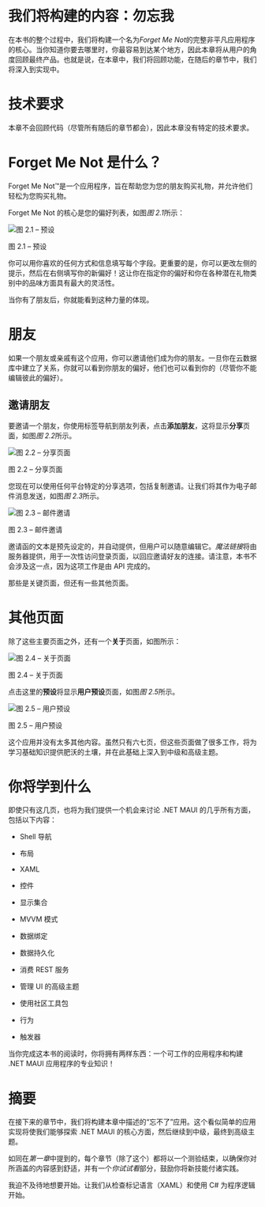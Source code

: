 

# 我们将构建的内容：勿忘我

在本书的整个过程中，我们将构建一个名为*Forget Me Not*的完整非平凡应用程序的核心。当你知道你要去哪里时，你最容易到达某个地方，因此本章将从用户的角度回顾最终产品。也就是说，在本章中，我们将回顾功能，在随后的章节中，我们将深入到实现中。

# 技术要求

本章不会回顾代码（尽管所有随后的章节都会），因此本章没有特定的技术要求。

# Forget Me Not 是什么？

Forget Me Not™是一个应用程序，旨在帮助您为您的朋友购买礼物，并允许他们轻松为您购买礼物。

Forget Me Not 的核心是您的偏好列表，如图*图 2.1*所示：

![图 2.1 – 预设](img/Figure_2.1_B19723.jpg)

图 2.1 – 预设

你可以用你喜欢的任何方式和信息填写每个字段。更重要的是，你可以更改左侧的提示，然后在右侧填写你的新偏好！这让你在指定你的偏好和你在各种潜在礼物类别中的品味方面具有最大的灵活性。

当你有了朋友后，你就能看到这种力量的体现。

# 朋友

如果一个朋友或亲戚有这个应用，你可以邀请他们成为你的朋友。一旦你在云数据库中建立了关系，你就可以看到你朋友的偏好，他们也可以看到你的（尽管你不能编辑彼此的偏好）。

## 邀请朋友

要邀请一个朋友，你使用标签导航到朋友列表，点击**添加朋友**，这将显示**分享**页面，如图*图 2.2*所示。

![图 2.2 – 分享页面](img/Figure_2.2_B19723.jpg)

图 2.2 – 分享页面

您现在可以使用任何平台特定的分享选项，包括复制邀请。让我们将其作为电子邮件消息发送，如图*图 2.3*所示。

![图 2.3 – 邮件邀请](img/Figure_2.3_B19723.jpg)

图 2.3 – 邮件邀请

邀请函的文本是预先设定的，并自动提供，但用户可以随意编辑它。*魔法链接*将由服务器提供，用于一次性访问登录页面，以回应邀请好友的连接。请注意，本书不会涉及这一点，因为这项工作是由 API 完成的。

那些是关键页面，但还有一些其他页面。

# 其他页面

除了这些主要页面之外，还有一个**关于**页面，如图所示：

![图 2.4 – 关于页面](img/Figure_2.4_B19723.jpg)

图 2.4 – 关于页面

点击这里的**预设**将显示**用户预设**页面，如图*图 2.5*所示。

![图 2.5 – 用户预设](img/Figure_2.5_B19723.jpg)

图 2.5 – 用户预设

这个应用并没有太多其他内容。虽然只有六七页，但这些页面做了很多工作，将为学习基础知识提供肥沃的土壤，并在此基础上深入到中级和高级主题。

# 你将学到什么

即使只有这几页，也将为我们提供一个机会来讨论 .NET MAUI 的几乎所有方面，包括以下内容：

+   Shell 导航

+   布局

+   XAML

+   控件

+   显示集合

+   MVVM 模式

+   数据绑定

+   数据持久化

+   消费 REST 服务

+   管理 UI 的高级主题

+   使用社区工具包

+   行为

+   触发器

当你完成这本书的阅读时，你将拥有两样东西：一个可工作的应用程序和构建 .NET MAUI 应用程序的专业知识！

# 摘要

在接下来的章节中，我们将构建本章中描述的“忘不了”应用。这个看似简单的应用实现将使我们能够探索 .NET MAUI 的核心方面，然后继续到中级，最终到高级主题。

如同在*第一章*中提到的，每个章节（除了这个）都将以一个测验结束，以确保你对所涵盖的内容感到舒适，并有一个*你试试看*部分，鼓励你将新技能付诸实践。

我迫不及待地想要开始。让我们从检查标记语言（XAML）和使用 C# 为程序逻辑开始。
